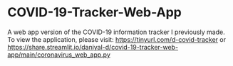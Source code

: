 # COVID-19-Tracker-Web-App
A web app version of the COVID-19 information tracker I previously made. To view the application, please visit:
https://tinyurl.com/d-covid-tracker
or
https://share.streamlit.io/daniyal-d/covid-19-tracker-web-app/main/coronavirus_web_app.py
